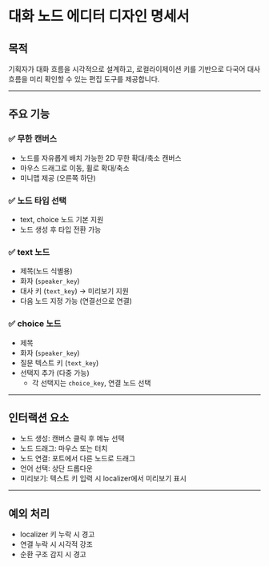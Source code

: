 # 대화 노드 에디터 디자인 명세서

## 목적

기획자가 대화 흐름을 시각적으로 설계하고, 로컬라이제이션 키를 기반으로 다국어 대사 흐름을 미리 확인할 수 있는 편집 도구를 제공합니다.

---

## 주요 기능

### ✅ 무한 캔버스

-   노드를 자유롭게 배치 가능한 2D 무한 확대/축소 캔버스
-   마우스 드래그로 이동, 휠로 확대/축소
-   미니맵 제공 (오른쪽 하단)

### ✅ 노드 타입 선택

-   text, choice 노드 기본 지원
-   노드 생성 후 타입 전환 가능

### ✅ text 노드

-   제목(노드 식별용)
-   화자 (`speaker_key`)
-   대사 키 (`text_key`) → 미리보기 지원
-   다음 노드 지정 가능 (연결선으로 연결)

### ✅ choice 노드

-   제목
-   화자 (`speaker_key`)
-   질문 텍스트 키 (`text_key`)
-   선택지 추가 (다중 가능)
    -   각 선택지는 `choice_key`, 연결 노드 선택

---

## 인터랙션 요소

-   노드 생성: 캔버스 클릭 후 메뉴 선택
-   노드 드래그: 마우스 또는 터치
-   노드 연결: 포트에서 다른 노드로 드래그
-   언어 선택: 상단 드롭다운
-   미리보기: 텍스트 키 입력 시 localizer에서 미리보기 표시

---

## 예외 처리

-   localizer 키 누락 시 경고
-   연결 누락 시 시각적 강조
-   순환 구조 감지 시 경고
